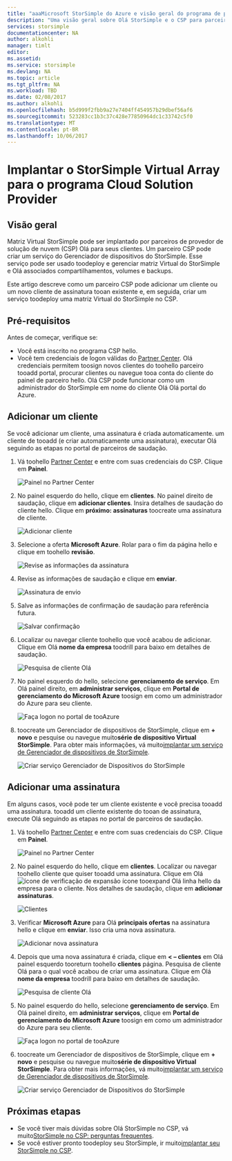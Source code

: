 ```yaml
---
title: "aaaMicrosoft StorSimple do Azure e visão geral do programa de provedor de soluções de nuvem | Microsoft Docs"
description: "Uma visão geral sobre Olá StorSimple e o CSP para parceiros do StorSimple."
services: storsimple
documentationcenter: NA
author: alkohli
manager: timlt
editor: 
ms.assetid: 
ms.service: storsimple
ms.devlang: NA
ms.topic: article
ms.tgt_pltfrm: NA
ms.workload: TBD
ms.date: 02/08/2017
ms.author: alkohli
ms.openlocfilehash: b5d999f2fbb9a27e7404ff454957b29dbef56af6
ms.sourcegitcommit: 523283cc1b3c37c428e77850964dc1c33742c5f0
ms.translationtype: MT
ms.contentlocale: pt-BR
ms.lasthandoff: 10/06/2017
---
```

# <a name="deploy-storsimple-virtual-array-for-cloud-solution-provider-program"></a>Implantar o StorSimple Virtual Array para o programa Cloud Solution Provider

## <a name="overview"></a>Visão geral

Matriz Virtual StorSimple pode ser implantado por parceiros de provedor de solução de nuvem (CSP) Olá para seus clientes. Um parceiro CSP pode criar um serviço do Gerenciador de dispositivos do StorSimple. Esse serviço pode ser usado toodeploy e gerenciar matriz Virtual do StorSimple e Olá associados compartilhamentos, volumes e backups.

Este artigo descreve como um parceiro CSP pode adicionar um cliente ou um novo cliente de assinatura tooan existente e, em seguida, criar um serviço toodeploy uma matriz Virtual do StorSimple no CSP.

## <a name="prerequisites"></a>Pré-requisitos

Antes de começar, verifique se:

- Você está inscrito no programa CSP hello.
- Você tem credenciais de logon válidas do [Partner Center](http://partnercenter.microsoft.com/). Olá credenciais permitem toosign novos clientes do toohello parceiro tooadd portal, procurar clientes ou navegue tooa conta do cliente do painel de parceiro hello. Olá CSP pode funcionar como um administrador do StorSimple em nome do cliente Olá Olá portal do Azure.
                             
## <a name="add-a-customer"></a>Adicionar um cliente

Se você adicionar um cliente, uma assinatura é criada automaticamente. um cliente de tooadd (e criar automaticamente uma assinatura), executar Olá seguindo as etapas no portal de parceiros de saudação.

1. Vá toohello [Partner Center](http://partnercenter.microsoft.com/) e entre com suas credenciais do CSP. Clique em **Painel**.

     ![Painel no Partner Center](./media/storsimple-partner-csp-deploy/image1.png)
                              
2. No painel esquerdo do hello, clique em **clientes**. No painel direito de saudação, clique em **adicionar clientes**. Insira detalhes de saudação do cliente hello. Clique em **próximo: assinaturas** toocreate uma assinatura de cliente.

    ![Adicionar cliente](./media/storsimple-partner-csp-deploy/image2.png)

3.  Selecione a oferta **Microsoft Azure**. Rolar para o fim da página hello e clique em toohello **revisão**.

    ![Revise as informações da assinatura](./media/storsimple-partner-csp-deploy/image3.png)
                              
4. Revise as informações de saudação e clique em **enviar**.

    ![Assinatura de envio](./media/storsimple-partner-csp-deploy/image4.png)

5. Salve as informações de confirmação de saudação para referência futura.

    ![Salvar confirmação](./media/storsimple-partner-csp-deploy/image5.png)

6. Localizar ou navegar cliente toohello que você acabou de adicionar. Clique em Olá **nome da empresa** toodrill para baixo em detalhes de saudação.

    ![Pesquisa de cliente Olá](./media/storsimple-partner-csp-deploy/image6.png)  

7. No painel esquerdo do hello, selecione **gerenciamento de serviço**. Em Olá painel direito, em **administrar serviços**, clique em **Portal de gerenciamento do Microsoft Azure** toosign em como um administrador do Azure para seu cliente.

    ![Faça logon no portal de tooAzure](./media/storsimple-partner-csp-deploy/image9.png)

8. toocreate um Gerenciador de dispositivos de StorSimple, clique em **+ novo** e pesquise ou navegue muito**série de dispositivo Virtual StorSimple**. Para obter mais informações, vá muito[implantar um serviço de Gerenciador de dispositivos de StorSimple](storsimple-virtual-array-manage-service.md).

    ![Criar serviço Gerenciador de Dispositivos do StorSimple](./media/storsimple-partner-csp-deploy/image8.png)


## <a name="add-a-subscription"></a>Adicionar uma assinatura

Em alguns casos, você pode ter um cliente existente e você precisa tooadd uma assinatura. tooadd um cliente existente do tooan de assinatura, execute Olá seguindo as etapas no portal de parceiros de saudação.

1. Vá toohello [Partner Center](http://partnercenter.microsoft.com/) e entre com suas credenciais do CSP. Clique em **Painel**.

     ![Painel no Partner Center](./media/storsimple-partner-csp-deploy/image1.png)
                              
2. No painel esquerdo do hello, clique em **clientes**. Localizar ou navegar toohello cliente que quiser tooadd uma assinatura. Clique em Olá ![ícone de verificação de expansão](./media/storsimple-partner-csp-deploy/expand_pane_icon.png) ícone tooexpand Olá linha hello da empresa para o cliente. Nos detalhes de saudação, clique em **adicionar assinaturas**.

    ![Clientes](./media/storsimple-partner-csp-deploy/image10.png)

3. Verificar **Microsoft Azure** para Olá **principais ofertas** na assinatura hello e clique em **enviar**. Isso cria uma nova assinatura.

    ![Adicionar nova assinatura](./media/storsimple-partner-csp-deploy/image11.png)

6. Depois que uma nova assinatura é criada, clique em **< – clientes** em Olá painel esquerdo tooreturn toohello **clientes** página. Pesquisa de cliente Olá para o qual você acabou de criar uma assinatura. Clique em Olá **nome da empresa** toodrill para baixo em detalhes de saudação.

    ![Pesquisa de cliente Olá](./media/storsimple-partner-csp-deploy/image6.png)  

7. No painel esquerdo do hello, selecione **gerenciamento de serviço**. Em Olá painel direito, em **administrar serviços**, clique em **Portal de gerenciamento do Microsoft Azure** toosign em como um administrador do Azure para seu cliente.

    ![Faça logon no portal de tooAzure](./media/storsimple-partner-csp-deploy/image9.png)

8. toocreate um Gerenciador de dispositivos de StorSimple, clique em **+ novo** e pesquise ou navegue muito**série de dispositivo Virtual StorSimple**. Para obter mais informações, vá muito[implantar um serviço de Gerenciador de dispositivos de StorSimple](storsimple-virtual-array-manage-service.md).

    ![Criar serviço Gerenciador de Dispositivos do StorSimple](./media/storsimple-partner-csp-deploy/image8.png)

## <a name="next-steps"></a>Próximas etapas

- Se você tiver mais dúvidas sobre Olá StorSimple no CSP, vá muito[StorSimple no CSP: perguntas frequentes](storsimple-partner-csp-faq.md).
- Se você estiver pronto toodeploy seu StorSimple, ir muito[implantar seu StorSimple no CSP](storsimple-partner-csp-deploy.md).
